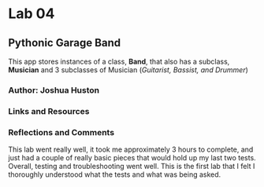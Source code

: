 # Lab 04

## Pythonic Garage Band

This app stores instances of a class, **Band**, that also has a subclass, **Musician** and 3 subclasses of Musician (*Guitarist, Bassist, and Drummer*)

### Author: Joshua Huston

### Links and Resources

### Reflections and Comments

This lab went really well, it took me approximately 3 hours to complete, and just had a couple of really basic pieces that would hold up my last two tests. Overall, testing and troubleshooting went well. This is the first lab that I felt I thoroughly understood what the tests and what was being asked.
